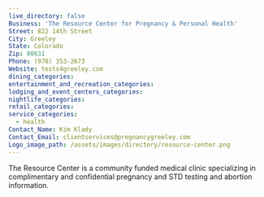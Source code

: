 ```yaml
---
live_directory: false
Business: 'The Resource Center for Pregnancy & Personal Health'
Street: 822 14th Street
City: Greeley
State: Colorado
Zip: 80631
Phone: (970) 353-2673
Website: tests4greeley.com
dining_categories:
entertainment_and_recreation_categories:
lodging_and_event_centers_categories:
nightlife_categories:
retail_categories:
service_categories:
  - health
Contact_Name: Kim Klady
Contact_Email: clientservices@pregnancygreeley.com
Logo_image_path: /assets/images/directory/resource-center.png
---
```



The Resource Center is a community funded medical clinic specializing in complimentary and confidential pregnancy and STD testing and abortion information.